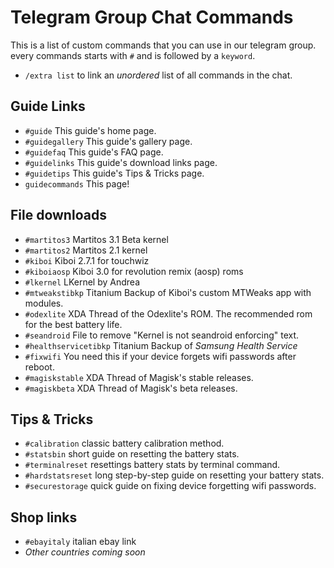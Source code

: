 # Telegram Group Chat Commands

This is a list of custom commands that you can use in our telegram group. every commands starts with `#` and is followed by a `keyword`. <br/>
- `/extra list` to link an _unordered_ list of all commands in the chat.

## Guide Links
- `#guide` This guide's home page.
- `#guidegallery` This guide's gallery page.
- `#guidefaq` This guide's FAQ page.
- `#guidelinks` This guide's download links page.
- `#guidetips` This guide's Tips & Tricks page.
- `guidecommands` This page!

## File downloads
- `#martitos3` Martitos 3.1 Beta kernel
- `#martitos2` Martitos 2.1 kernel
- `#kiboi` Kiboi 2.7.1 for touchwiz
- `#kiboiaosp` Kiboi 3.0 for revolution remix (aosp) roms
- `#lkernel` LKernel by Andrea
- `#mtweakstibkp` Titanium Backup of Kiboi's custom MTWeaks app with modules.
- `#odexlite` XDA Thread of the Odexlite's ROM. The recommended rom for the best battery life.
- `#seandroid` File to remove "Kernel is not seandroid enforcing" text.
- `#healthservicetibkp` Titanium Backup of *Samsung Health Service*
- `#fixwifi` You need this if your device forgets wifi passwords after reboot.
- `#magiskstable` XDA Thread of Magisk's stable releases.
- `#magiskbeta` XDA Thread of Magisk's beta releases.

## Tips & Tricks
- `#calibration` classic battery calibration method.
- `#statsbin` short guide on resetting the battery stats.
- `#terminalreset` resettings battery stats by terminal command.
- `#hardstatsreset` long step-by-step guide on resetting your battery stats.
- `#securestorage` quick guide on fixing device forgetting wifi passwords.

## Shop links
- `#ebayitaly` italian ebay link
- *Other countries coming soon*
